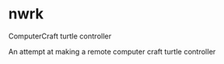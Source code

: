 # nwrk
ComputerCraft turtle controller

An attempt at making a remote computer craft turtle controller
